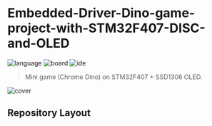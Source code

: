 # Embedded-Driver-Dino-game-project-with-STM32F407-DISC-and-OLED
![language](https://img.shields.io/badge/language-C/C%2B%2B-orange)
![board](https://img.shields.io/badge/board-STM32F407DISC1-blue)
![ide](https://img.shields.io/badge/IDE-Keil%20MDK%2FVSCode-lightgrey)

> Mini game (Chrome Dino) on STM32F407 + SSD1306 OLED.

![cover](docs/images/cover.png)

## Repository Layout